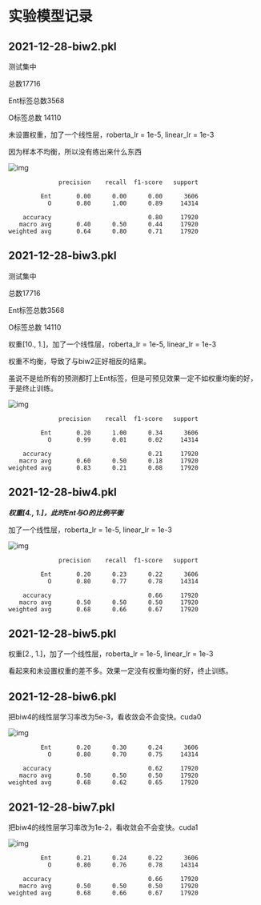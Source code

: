 # 实验模型记录

## 2021-12-28-biw2.pkl

测试集中

总数17716

Ent标签总数3568

O标签总数  14110

未设置权重，加了一个线性层，roberta_lr = 1e-5, linear_lr = 1e-3

因为样本不均衡，所以没有练出来什么东西

![img](https://gitee.com/solarwindrider/SolarWindRider/raw/main/_posts/paper_expirement//2021-12-28-biw2.png)

```
              precision    recall  f1-score   support

         Ent       0.00      0.00      0.00      3606
           O       0.80      1.00      0.89     14314

    accuracy                           0.80     17920
   macro avg       0.40      0.50      0.44     17920
weighted avg       0.64      0.80      0.71     17920
```

## 2021-12-28-biw3.pkl

测试集中

总数17716

Ent标签总数3568

O标签总数  14110

权重[10., 1.]，加了一个线性层，roberta_lr = 1e-5, linear_lr = 1e-3

权重不均衡，导致了与biw2正好相反的结果。

虽说不是给所有的预测都打上Ent标签，但是可预见效果一定不如权重均衡的好，于是终止训练。

![img](https://gitee.com/solarwindrider/SolarWindRider/raw/main/_posts/paper_expirement//2021-12-28-biw3.png)

```
              precision    recall  f1-score   support

         Ent       0.20      1.00      0.34      3606
           O       0.99      0.01      0.02     14314

    accuracy                           0.21     17920
   macro avg       0.60      0.50      0.18     17920
weighted avg       0.83      0.21      0.08     17920
```

## 2021-12-28-biw4.pkl

***权重[4., 1.]，此时Ent与O的比例平衡***

加了一个线性层，roberta_lr = 1e-5, linear_lr = 1e-3

![img](https://gitee.com/solarwindrider/SolarWindRider/raw/main/_posts/paper_expirement//2021-12-28-biw4.png)

```
              precision    recall  f1-score   support

         Ent       0.20      0.23      0.22      3606
           O       0.80      0.77      0.78     14314

    accuracy                           0.66     17920
   macro avg       0.50      0.50      0.50     17920
weighted avg       0.68      0.66      0.67     17920
```

## 2021-12-28-biw5.pkl

权重[2., 1.]，加了一个线性层，roberta_lr = 1e-5, linear_lr = 1e-3

看起来和未设置权重的差不多。效果一定没有权重均衡的好，终止训练。

## 2021-12-28-biw6.pkl

把biw4的线性层学习率改为5e-3，看收敛会不会变快。cuda0

![img](https://gitee.com/solarwindrider/SolarWindRider/raw/main/_posts/paper_expirement//2021-12-28-biw6.png)

```
         Ent       0.20      0.30      0.24      3606
           O       0.80      0.70      0.75     14314

    accuracy                           0.62     17920
   macro avg       0.50      0.50      0.50     17920
weighted avg       0.68      0.62      0.65     17920
```

## 2021-12-28-biw7.pkl

把biw4的线性层学习率改为1e-2，看收敛会不会变快。cuda1

![img](https://gitee.com/solarwindrider/SolarWindRider/raw/main/_posts/paper_expirement//2021-12-28-biw7.png)

```
         Ent       0.21      0.24      0.22      3606
           O       0.80      0.76      0.78     14314

    accuracy                           0.66     17920
   macro avg       0.50      0.50      0.50     17920
weighted avg       0.68      0.66      0.67     17920
```
